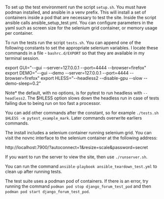 
To set up the test environment run the script `setup.sh`.  You must have podman installed, and ansible in a venv prefix.  This will install a set of containers inside a pod that are necessary to test the site.  Inside the script ansible calls ansible_setup_test.yml.  You can configure parameters in the yaml such as screen size for the selenium grid container, or memory usage per container.

To run the tests run the script `tests.sh`.  You can append one of the following constants to set the appropriate selenium variables. 
I locate these commands in a file - `bashrc.d/EXPORT` so that they are available in my terminal session.

export GUI="--gui --server=127.0.0.1 --port=4444 --browser=firefox"
export DEMO="--gui --demo --server=127.0.0.1 --port=4444 --browser=firefox"
export HLESS="--headless2 --disable-gpu --slow --demo-sleep=0.2"

Note* the default, with no options, is for pytest to run headless with `--headless2`.  The $HLESS option slows down the headless run in case of tests failing due to being run on too fast a processor.

You can add other commands after the constant, so for example `./tests.sh $HLESS -m pytest_example_mark`.  Later commands overwrite earliers commands.

The install includes a selenium container running selenium grid.   You can visit the novnc interface to the selenium container at the following address:

http://localhost:7900/?autoconnect=1&resize=scale&password=secret

If you want to run the server to view the site, then use `./runserver.sh`.

You can run the command `ansible-playbook ansible_teardown_test.yml` to clean up after running tests.

The test suite uses a podman pod of containers.  If there is an error, try running the command `podman pod stop django_forum_test_pod` and then `podman pod start django_forum_test_pod`.
